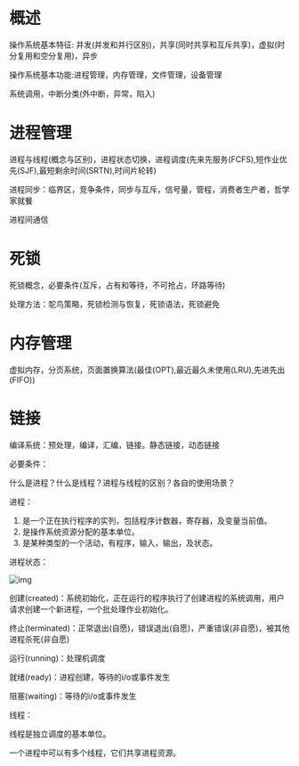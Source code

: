 # 概述

操作系统基本特征: 并发(并发和并行区别)，共享(同时共享和互斥共享)，虚拟(时分复用和空分复用)，异步

操作系统基本功能:进程管理，内存管理，文件管理，设备管理

系统调用，中断分类(外中断，异常，陷入)

# 进程管理

进程与线程(概念与区别)，进程状态切换，进程调度(先来先服务(FCFS),短作业优先(SJF),最短剩余时间(SRTN),时间片轮转)

进程同步：临界区，竞争条件，同步与互斥，信号量，管程，消费者生产者，哲学家就餐

进程间通信

# 死锁

死锁概念，必要条件(互斥，占有和等待，不可抢占，环路等待)

处理方法：鸵鸟策略，死锁检测与恢复，死锁语法，死锁避免

# 内存管理

虚拟内存，分页系统，页面置换算法(最佳(OPT),最近最久未使用(LRU),先进先出(FIFO))

# 链接

编译系统：预处理，编译，汇编，链接。静态链接，动态链接





必要条件：

什么是进程？什么是线程？进程与线程的区别？各自的使用场景？

进程：

1. 是一个正在执行程序的实列，包括程序计数器，寄存器，及变量当前值。
2. 是操作系统资源分配的基本单位。
3. 是某种类型的一个活动，有程序，输入，输出，及状态。

进程状态：



![img](D:\mylearn\CS-notes\imges\ProcessState.png)



创建(created)：系统初始化，正在运行的程序执行了创建进程的系统调用，用户请求创建一个新进程，一个批处理作业初始化。

终止(terminated)：正常退出(自愿)，错误退出(自愿)，严重错误(非自愿)，被其他进程杀死(非自愿)

运行(running)：处理机调度

就绪(ready)：进程创建，等待的i/o或事件发生

阻塞(waiting)：等待的i/o或事件发生



线程：

线程是独立调度的基本单位。

一个进程中可以有多个线程，它们共享进程资源。

